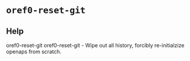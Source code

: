 # `oref0-reset-git`

## Help
oref0-reset-git
oref0-reset-git - Wipe out all history, forcibly re-initialzize openaps from scratch.
